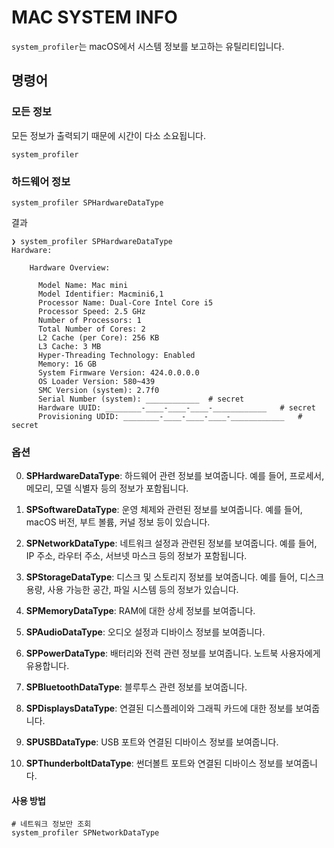 # MAC SYSTEM INFO

`system_profiler`는 macOS에서 시스템 정보를 보고하는 유틸리티입니다.

## 명령어

### 모든 정보

모든 정보가 출력되기 때문에 시간이 다소 소요됩니다.

```shell
system_profiler
```

### 하드웨어 정보

```shell
system_profiler SPHardwareDataType
```

결과

```shell
❯ system_profiler SPHardwareDataType
Hardware:

    Hardware Overview:

      Model Name: Mac mini
      Model Identifier: Macmini6,1
      Processor Name: Dual-Core Intel Core i5
      Processor Speed: 2.5 GHz
      Number of Processors: 1
      Total Number of Cores: 2
      L2 Cache (per Core): 256 KB
      L3 Cache: 3 MB
      Hyper-Threading Technology: Enabled
      Memory: 16 GB
      System Firmware Version: 424.0.0.0.0
      OS Loader Version: 580~439
      SMC Version (system): 2.7f0
      Serial Number (system): ____________  # secret
      Hardware UUID: ________-____-____-____-____________   # secret
      Provisioning UDID: ________-____-____-____-____________   # secret
```

### 옵션

0. **SPHardwareDataType**: 하드웨어 관련 정보를 보여줍니다. 예를 들어, 프로세서, 메모리, 모델 식별자 등의 정보가 포함됩니다.

0. **SPSoftwareDataType**: 운영 체제와 관련된 정보를 보여줍니다. 예를 들어, macOS 버전, 부트 볼륨, 커널 정보 등이 있습니다.

0. **SPNetworkDataType**: 네트워크 설정과 관련된 정보를 보여줍니다. 예를 들어, IP 주소, 라우터 주소, 서브넷 마스크 등의 정보가 포함됩니다.

0. **SPStorageDataType**: 디스크 및 스토리지 정보를 보여줍니다. 예를 들어, 디스크 용량, 사용 가능한 공간, 파일 시스템 등의 정보가 있습니다.

0. **SPMemoryDataType**: RAM에 대한 상세 정보를 보여줍니다.

0. **SPAudioDataType**: 오디오 설정과 디바이스 정보를 보여줍니다.

0. **SPPowerDataType**: 배터리와 전력 관련 정보를 보여줍니다. 노트북 사용자에게 유용합니다.

0. **SPBluetoothDataType**: 블루투스 관련 정보를 보여줍니다.

0. **SPDisplaysDataType**: 연결된 디스플레이와 그래픽 카드에 대한 정보를 보여줍니다.

0. **SPUSBDataType**: USB 포트와 연결된 디바이스 정보를 보여줍니다.

0. **SPThunderboltDataType**: 썬더볼트 포트와 연결된 디바이스 정보를 보여줍니다.

#### 사용 방법

```shell
# 네트워크 정보만 조회
system_profiler SPNetworkDataType
```
